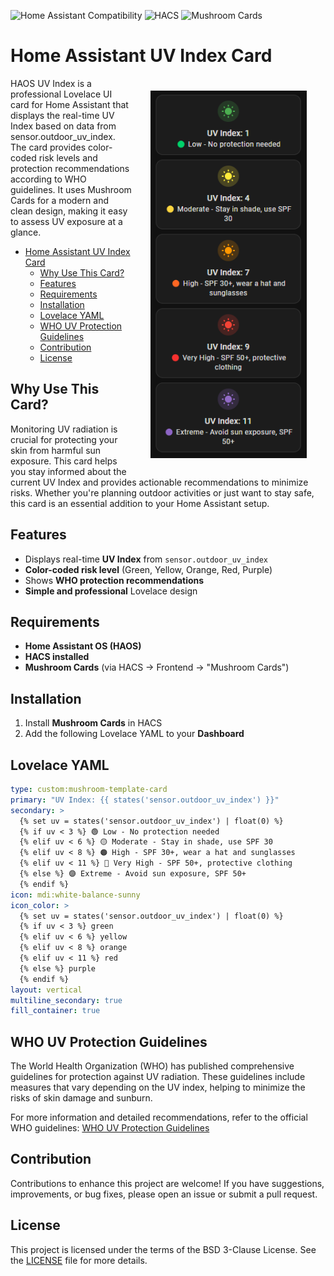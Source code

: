 ![Home Assistant Compatibility](https://img.shields.io/badge/Home%20Assistant-Compatible-brightgreen)
![HACS](https://img.shields.io/badge/HACS-Required-blue)
![Mushroom Cards](https://img.shields.io/badge/Mushroom_Cards-Required-blue)

# Home Assistant UV Index Card

<img src="images/card_examples.png" alt="Car examples" width="250" style="float: right; margin: 20px 30px 20px 30px;"/>
HAOS UV Index is a professional Lovelace UI card for Home Assistant that displays the real-time UV Index based on data from sensor.outdoor_uv_index. The card provides color-coded risk levels and protection recommendations according to WHO guidelines. It uses Mushroom Cards for a modern and clean design, making it easy to assess UV exposure at a glance.

- [Home Assistant UV Index Card](#home-assistant-uv-index-card)
  - [Why Use This Card?](#why-use-this-card)
  - [Features](#features)
  - [Requirements](#requirements)
  - [Installation](#installation)
  - [Lovelace YAML](#lovelace-yaml)
  - [WHO UV Protection Guidelines](#who-uv-protection-guidelines)
  - [Contribution](#contribution)
  - [License](#license)

## Why Use This Card?

Monitoring UV radiation is crucial for protecting your skin from harmful sun exposure. This card helps you stay informed about the current UV Index and provides actionable recommendations to minimize risks. Whether you're planning outdoor activities or just want to stay safe, this card is an essential addition to your Home Assistant setup.

## Features

- Displays real-time **UV Index** from `sensor.outdoor_uv_index`  
- **Color-coded risk level** (Green, Yellow, Orange, Red, Purple)  
- Shows **WHO protection recommendations** 
- **Simple and professional** Lovelace design  

## Requirements

- **Home Assistant OS (HAOS)**  
- **HACS installed**  
- **Mushroom Cards** (via HACS → Frontend → "Mushroom Cards")  

## Installation

1. Install **Mushroom Cards** in HACS  
2. Add the following Lovelace YAML to your **Dashboard**  

## Lovelace YAML

```yaml
type: custom:mushroom-template-card
primary: "UV Index: {{ states('sensor.outdoor_uv_index') }}"
secondary: >
  {% set uv = states('sensor.outdoor_uv_index') | float(0) %}
  {% if uv < 3 %} 🟢 Low - No protection needed
  {% elif uv < 6 %} 🟡 Moderate - Stay in shade, use SPF 30
  {% elif uv < 8 %} 🟠 High - SPF 30+, wear a hat and sunglasses
  {% elif uv < 11 %} 🔴 Very High - SPF 50+, protective clothing
  {% else %} 🟣 Extreme - Avoid sun exposure, SPF 50+
  {% endif %}
icon: mdi:white-balance-sunny
icon_color: >
  {% set uv = states('sensor.outdoor_uv_index') | float(0) %}
  {% if uv < 3 %} green
  {% elif uv < 6 %} yellow
  {% elif uv < 8 %} orange
  {% elif uv < 11 %} red
  {% else %} purple
  {% endif %}
layout: vertical
multiline_secondary: true
fill_container: true
```
## WHO UV Protection Guidelines

The World Health Organization (WHO) has published comprehensive guidelines for protection against UV radiation. These guidelines include measures that vary depending on the UV index, helping to minimize the risks of skin damage and sunburn.

For more information and detailed recommendations, refer to the official WHO guidelines:
[WHO UV Protection Guidelines](https://www.who.int/news-room/questions-and-answers/item/radiation-the-ultraviolet-(uv)-index)

## Contribution

Contributions to enhance this project are welcome! If you have suggestions, improvements, or bug fixes, please open an issue or submit a pull request.

## License

This project is licensed under the terms of the BSD 3-Clause License. See the [LICENSE](LICENSE) file for more details.